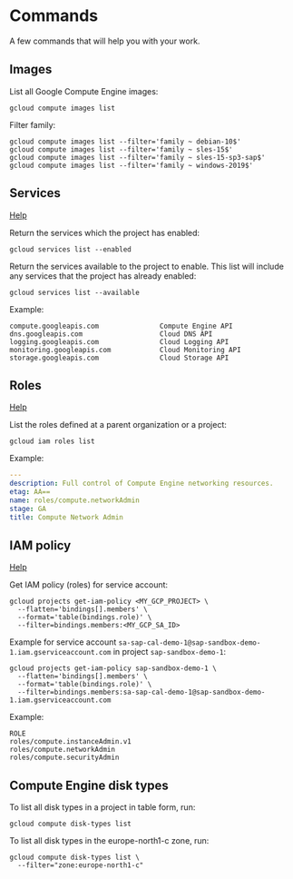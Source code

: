 # Commands

A few commands that will help you with your work.

## Images

List all Google Compute Engine images:
```shell
gcloud compute images list
```

Filter family:
```shell
gcloud compute images list --filter='family ~ debian-10$'
gcloud compute images list --filter='family ~ sles-15$'
gcloud compute images list --filter='family ~ sles-15-sp3-sap$'
gcloud compute images list --filter='family ~ windows-2019$'
```

## Services

[Help](https://cloud.google.com/sdk/gcloud/reference/services/list)

Return the services which the project has enabled:
```shell
gcloud services list --enabled
```

Return the services available to the project to enable.
This list will include any services that the project has already enabled:
```shell
gcloud services list --available
```

Example:
```text
compute.googleapis.com               Compute Engine API
dns.googleapis.com                   Cloud DNS API
logging.googleapis.com               Cloud Logging API
monitoring.googleapis.com            Cloud Monitoring API
storage.googleapis.com               Cloud Storage API
```

## Roles

[Help](https://cloud.google.com/sdk/gcloud/reference/iam/roles/list)

List the roles defined at a parent organization or a project:

```shell
gcloud iam roles list
```

Example:
```yml
---
description: Full control of Compute Engine networking resources.
etag: AA==
name: roles/compute.networkAdmin
stage: GA
title: Compute Network Admin
```

## IAM policy

[Help](https://cloud.google.com/sdk/gcloud/reference/projects/get-iam-policy)

Get IAM policy (roles) for service account:
```shell
gcloud projects get-iam-policy <MY_GCP_PROJECT> \
  --flatten='bindings[].members' \
  --format='table(bindings.role)' \
  --filter=bindings.members:<MY_GCP_SA_ID>
```

Example for service account `sa-sap-cal-demo-1@sap-sandbox-demo-1.iam.gserviceaccount.com` in project `sap-sandbox-demo-1`:
```shell
gcloud projects get-iam-policy sap-sandbox-demo-1 \
  --flatten='bindings[].members' \
  --format='table(bindings.role)' \
  --filter=bindings.members:sa-sap-cal-demo-1@sap-sandbox-demo-1.iam.gserviceaccount.com
```

Example:
```text
ROLE
roles/compute.instanceAdmin.v1
roles/compute.networkAdmin
roles/compute.securityAdmin
```

## Compute Engine disk types

To list all disk types in a project in table form, run:

```shell
gcloud compute disk-types list
```

To list all disk types in the europe-north1-c zone, run:

```shell
gcloud compute disk-types list \
  --filter="zone:europe-north1-c"
```
